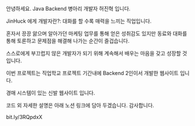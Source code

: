 안녕하세요. Java Backend 병아리 개발자 허진혁 입니다.

JinHuck 에게 개발자란?:  대화를 할 수록 매력을 느끼는 직업입니다. 
 
혼자서 끙끙 앓으며 알아가던 마케팅 업무를 통해 얻은 성취감도 있지만 
동료와 대화를 통해 토론하고 문제점을 해결해 나가는 순간이 즐겁습니다.
 
스스로에게 부끄럽지 않은 개발자가 되기 위해 계속해서 배우는 마음을 갖고 성장할 것 입니다.



이번 프로젝트는 직업학교 프로젝트 기간내에 Backend 2인이서 개발한 웹사이트 입니다.


경매 시스템이 있는 신발 웹사이트 입니다.

코드 외 자세한 설명은 아래 노션 링크에 담아 두겠습니다. 감사합니다.


bit.ly/3RQpdxX
